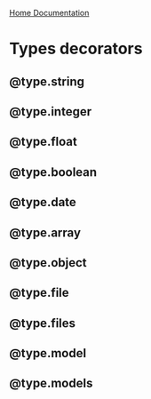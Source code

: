 [Home Documentation](./index.md)

# Types decorators

## @type.string

## @type.integer

## @type.float

## @type.boolean

## @type.date

## @type.array

## @type.object

## @type.file

## @type.files

## @type.model

## @type.models